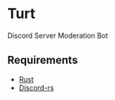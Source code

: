 # Turt

Discord Server Moderation Bot

## Requirements

- [Rust](https://www.rust-lang.org/tools/install)
- [Discord-rs](https://github.com/SpaceManiac/discord-rs#installation)

